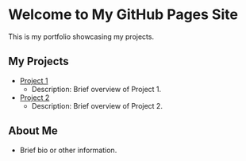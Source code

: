 # Welcome to My GitHub Pages Site

This is my portfolio showcasing my projects.

## My Projects
- [Project 1](https://github.com/username/project1)  
  - Description: Brief overview of Project 1.
- [Project 2](https://github.com/username/project2)  
  - Description: Brief overview of Project 2.

## About Me
- Brief bio or other information.
